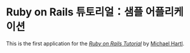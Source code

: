 # Ruby on Rails 튜토리얼：샘플 어플리케이션

This is the first application for the
[*Ruby on Rails Tutorial*](http://tutorial.rails.kr/)
by [Michael Hartl](http://michaelhartl.com/).
